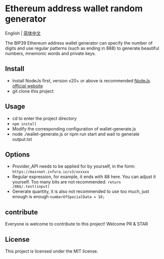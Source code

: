 # Ethereum address wallet random generator
English | [简体中文](https://github.com/subwaynextstation/Wallet-Creation/blob/main/README.md)

The BIP39 Ethereum address wallet generator can specify the number of digits and use regular patterns (such as ending in 888) to generate beautiful numbers, mnemonic words and private keys.

## Install
- Install NodeJs first, version v20+ or ​​above is recommended [NodeJs official website](https://nodejs.org/en)
- git clone this project

## Usage
- cd to enter the project directory
- `npm install`
- Modify the corresponding configuration of wallet-generate.js
- node ./wallet-generate.js or npm run start and wait to generate output.txt

## Options
- Provider_API needs to be applied for by yourself, in the form: `https://mainnet.infura.io/v3/xxxxxx`
- Regular expression, for example, it ends with 88 here. You can adjust it yourself. Too many bits are not recommended. `return /88$/.test(input)`
- Generate quantity, it is also not recommended to use too much, just enough is enough `numberOfSpecialData = 10; `


## contribute
Everyone is welcome to contribute to this project! Welcome PR & STAR

## License
This project is licensed under the MIT license.
